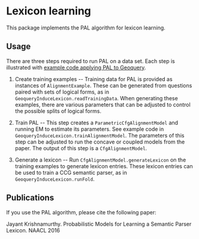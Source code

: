 # Lexicon learning 

This package implements the PAL algorithm for lexicon learning. 

## Usage

There are three steps required to run PAL on a data set. Each step is
illustrated with <a
href="https://github.com/jayantk/jklol/blob/master/src/com/jayantkrish/jklol/experiments/geoquery/GeoqueryInduceLexicon.java">example
code applying PAL to Geoquery</a>.

1. Create training examples -- Training data for PAL is provided as
   instances of `AlignmentExample`. These can be generated from
   questions paired with sets of logical forms, as in
   `GeoqueryInduceLexicon.readTrainingData`. When generating these
   examples, there are various parameters that can be adjusted to
   control the possible splits of logical forms.

2. Train PAL -- This step creates a `ParametricCfgAlignmentModel` and
   running EM to estimate its parameters. See example code in
   `GeoqueryInduceLexicon.trainAlignmentModel`. The parameters of this
   step can be adjusted to run the concave or coupled models from the
   paper. The output of this step is a `CfgAlignmentModel`.

3. Generate a lexicon -- Run `CfgAlignmentModel.generateLexicon` on
   the training examples to generate lexicon entries. These lexicon
   entries can be used to train a CCG semantic parser, as in
   `GeoqueryInduceLexicon.runFold`.

## Publications

If you use the PAL algorithm, please cite the following paper:

Jayant Krishnamurthy. Probabilistic Models for Learning a Semantic
Parser Lexicon. NAACL 2016

